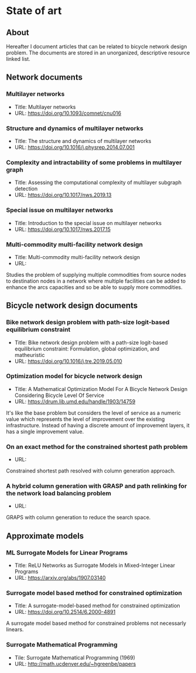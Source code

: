 State of art
============

## About

Hereafter I document articles that can be related to bicycle network design problem. The documents are stored in an unorganized, descriptive resource linked list.

## Network documents

### Multilayer networks

- Title: Multilayer networks
- URL: <https://doi.org/10.1093/comnet/cnu016>

### Structure and dynamics of multilayer networks

- Title: The structure and dynamics of multilayer networks
- URL: <https://doi.org/10.1016/j.physrep.2014.07.001>

### Complexity and intractability of some problems in multilayer graph

- Title: Assessing the computational complexity of multilayer subgraph detection
- URL: <https://doi.org/10.1017/nws.2019.13>

### Special issue on multilayer networks

- Title: Introduction to the special issue on multilayer networks
- URL: <https://doi.org/10.1017/nws.2017.15>

### Multi-commodity multi-facility network design

- Title: Multi-commodity multi-facility network design
- URL: 

Studies the problem of supplying multiple commodities from source nodes to destination nodes in a network where multiple facilities can be added to enhance the arcs capacities and so be able to supply more commodities.

## Bicycle network design documents

### Bike network design problem with path-size logit-based equilibrium constraint

- Title: Bike network design problem with a path-size logit-based equilibrium constraint: Formulation, global optimization, and matheuristic
- URL: <https://doi.org/10.1016/j.tre.2019.05.010>

### Optimization model for bicycle network design

- Title: A Mathematical Optimization Model For A Bicycle Network Design Considering Bicycle Level Of Service
- URL: <https://drum.lib.umd.edu/handle/1903/14759>

It's like the base problem but considers the level of service as a numeric value which represents the level of improvement over the existing infrastructure. Instead of having a discrete amount of improvement layers, it has a single improvement value.

### On an exact method for the constrained shortest path problem

- URL:

Constrained shortest path resolved with column generation approach.

### A hybrid column generation with GRASP and path relinking for the network load balancing problem

- URL:

GRAPS with column generation to reduce the search space.

## Approximate models

### ML Surrogate Models for Linear Programs

- Title: ReLU Networks as Surrogate Models in Mixed-Integer Linear Programs
- URL: <https://arxiv.org/abs/1907.03140>

### Surrogate model based method for constrained optimization

- Title: A surrogate-model-based method for constrained optimization
- URL: <https://doi.org/10.2514/6.2000-4891>

A surrogate model based method for constrained problems not necessarly linears.

### Surrogate Mathematical Programming

- Tile: Surrogate Mathematical Programming (1969)
- URL: <http://math.ucdenver.edu/~hgreenbe/papers>
